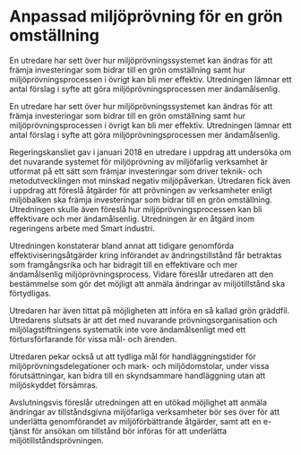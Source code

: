 # Anpassad miljöprövning för en grön omställning

En utredare har sett över hur miljöprövningssystemet kan ändras för att främja investeringar som bidrar till en grön omställning samt hur miljöprövningsprocessen i övrigt kan bli mer effektiv. Utredningen lämnar ett antal förslag i syfte att göra miljöprövningsprocessen mer ändamålsenlig.

En utredare har sett över hur miljöprövningssystemet kan ändras för att främja investeringar som bidrar till en grön omställning samt hur miljöprövningsprocessen i övrigt kan bli mer effektiv. Utredningen lämnar ett antal förslag i syfte att göra miljöprövningsprocessen mer ändamålsenlig.

Regeringskansliet gav i januari 2018 en utredare i uppdrag att undersöka om det nuvarande systemet för miljöprövning av miljöfarlig verksamhet är utformat på ett sätt som främjar investeringar som driver teknik- och metodutvecklingen mot minskad negativ miljöpåverkan. Utredaren fick även i uppdrag att föreslå åtgärder för att prövningen av verksamheter enligt miljöbalken ska främja investeringar som bidrar till en grön omställning. Utredningen skulle även föreslå hur miljöprövningsprocessen kan bli effektivare och mer ändamålsenlig. Utredningen är en åtgärd inom regeringens arbete med Smart industri.

Utredningen konstaterar bland annat att tidigare genomförda effektiviseringsåtgärder kring införandet av ändringstillstånd får betraktas som framgångsrika och har bidragit till en effektivare och mer ändamålsenlig miljöprövningsprocess. Vidare föreslår utredaren att den bestämmelse som gör det möjligt att anmäla ändringar av miljötillstånd ska förtydligas.

Utredaren har även tittat på möjligheten att införa en så kallad grön gräddfil. Utredarens slutsats är att det med nuvarande pröv­nings­organisation och miljölagstiftningens systematik inte vore ändamålsenligt med ett förtursförfarande för vissa mål- och ärenden.

Utredaren pekar också ut att tydliga mål för handläggningstider för miljöprövningsdelegationer och mark- och miljödomstolar, under vissa förutsättningar, kan bidra till en skyndsammare handläggning utan att miljöskyddet försämras.

Avslutningsvis föreslår utredningen att en utökad möjlighet att anmäla ändringar av tillståndsgivna miljöfarliga verksamheter bör ses över för att underlätta genomförandet av miljöförbättrande åtgärder, samt att en e-tjänst för ansökan om tillstånd bör införas för att underlätta miljötillståndsprövningen.
